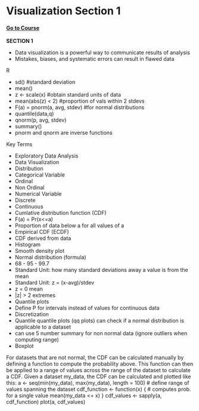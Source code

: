 # Visualization Section 1
#### [Go to Course](https://learning.edx.org/course/course-v1:HarvardX+PH125.2x+1T2021/home)
**SECTION 1**  
* Data visualization is a powerful way to communicate results of analysis
* Mistakes, biases, and systematic errors can result in flawed data

R
* sd() #standard deviation
* mean()
* z <- scale(x) #obtain standard units of data
* mean(abs(z) < 2) #proportion of vals within 2 stdevs
* F(a) = pnorm(a, avg, stdev) #for normal distributions
* quantile(data,q)
* qnorm(p, avg, stdev)
* summary()
* pnorm and qnorm are inverse functions

Key Terms
* Exploratory Data Analysis
* Data Visualization
* Distribution
* Categorical Variable
 * Ordinal
 * Non Ordinal
* Numerical Variable
 * Discrete 
 * Continuous
* Cumlative distribution function (CDF)
 * F(a) = Pr(x<=a) 
 * Proportion of data below a for all values of a
* Empirical CDF (ECDF)
 * CDF derived from data
* Histogram
* Smooth density plot
* Normal distribution (formula)
 * 68 - 95 - 99.7
 * Standard Unit: how many standard deviations away a value is from the mean
 * Standard Unit: z = (x-avg)/stdev
  * z = 0 mean
  * |z| > 2 extremes 
* Quantile plots
* Define P for intervals instead of values for continuous data
* Discretization
* Quantile quantile plots (qq plots) can check if a normal distribution is applicable to a dataset
* can use 5 number summary for non normal data (ignore outliers when computing range)
* Boxplot

For datasets that are not normal, the CDF can be calculated manually by defining a function to compute the probability above. This function can then be applied to a range of values across the range of the dataset to calculate a CDF. Given a dataset my_data, the CDF can be calculated and plotted like this:
a <- seq(min(my_data), max(my_data), length = 100)    # define range of values spanning the dataset
cdf_function <- function(x) {    # computes prob. for a single value
    mean(my_data <= x)
}
cdf_values <- sapply(a, cdf_function)
plot(a, cdf_values)